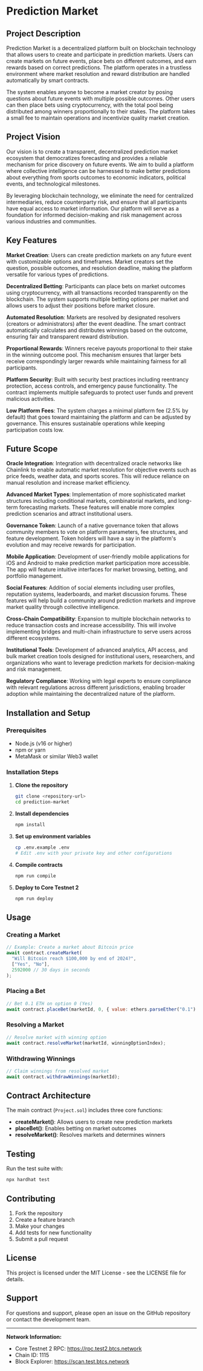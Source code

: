# Prediction Market

## Project Description

Prediction Market is a decentralized platform built on blockchain technology that allows users to create and participate in prediction markets. Users can create markets on future events, place bets on different outcomes, and earn rewards based on correct predictions. The platform operates in a trustless environment where market resolution and reward distribution are handled automatically by smart contracts.

The system enables anyone to become a market creator by posing questions about future events with multiple possible outcomes. Other users can then place bets using cryptocurrency, with the total pool being distributed among winners proportionally to their stakes. The platform takes a small fee to maintain operations and incentivize quality market creation.

## Project Vision

Our vision is to create a transparent, decentralized prediction market ecosystem that democratizes forecasting and provides a reliable mechanism for price discovery on future events. We aim to build a platform where collective intelligence can be harnessed to make better predictions about everything from sports outcomes to economic indicators, political events, and technological milestones.

By leveraging blockchain technology, we eliminate the need for centralized intermediaries, reduce counterparty risk, and ensure that all participants have equal access to market information. Our platform will serve as a foundation for informed decision-making and risk management across various industries and communities.

## Key Features

**Market Creation**: Users can create prediction markets on any future event with customizable options and timeframes. Market creators set the question, possible outcomes, and resolution deadline, making the platform versatile for various types of predictions.

**Decentralized Betting**: Participants can place bets on market outcomes using cryptocurrency, with all transactions recorded transparently on the blockchain. The system supports multiple betting options per market and allows users to adjust their positions before market closure.

**Automated Resolution**: Markets are resolved by designated resolvers (creators or administrators) after the event deadline. The smart contract automatically calculates and distributes winnings based on the outcome, ensuring fair and transparent reward distribution.

**Proportional Rewards**: Winners receive payouts proportional to their stake in the winning outcome pool. This mechanism ensures that larger bets receive correspondingly larger rewards while maintaining fairness for all participants.

**Platform Security**: Built with security best practices including reentrancy protection, access controls, and emergency pause functionality. The contract implements multiple safeguards to protect user funds and prevent malicious activities.

**Low Platform Fees**: The system charges a minimal platform fee (2.5% by default) that goes toward maintaining the platform and can be adjusted by governance. This ensures sustainable operations while keeping participation costs low.

## Future Scope

**Oracle Integration**: Integration with decentralized oracle networks like Chainlink to enable automatic market resolution for objective events such as price feeds, weather data, and sports scores. This will reduce reliance on manual resolution and increase market efficiency.

**Advanced Market Types**: Implementation of more sophisticated market structures including conditional markets, combinatorial markets, and long-term forecasting markets. These features will enable more complex prediction scenarios and attract institutional users.

**Governance Token**: Launch of a native governance token that allows community members to vote on platform parameters, fee structures, and feature development. Token holders will have a say in the platform's evolution and may receive rewards for participation.

**Mobile Application**: Development of user-friendly mobile applications for iOS and Android to make prediction market participation more accessible. The app will feature intuitive interfaces for market browsing, betting, and portfolio management.

**Social Features**: Addition of social elements including user profiles, reputation systems, leaderboards, and market discussion forums. These features will help build a community around prediction markets and improve market quality through collective intelligence.

**Cross-Chain Compatibility**: Expansion to multiple blockchain networks to reduce transaction costs and increase accessibility. This will involve implementing bridges and multi-chain infrastructure to serve users across different ecosystems.

**Institutional Tools**: Development of advanced analytics, API access, and bulk market creation tools designed for institutional users, researchers, and organizations who want to leverage prediction markets for decision-making and risk management.

**Regulatory Compliance**: Working with legal experts to ensure compliance with relevant regulations across different jurisdictions, enabling broader adoption while maintaining the decentralized nature of the platform.

## Installation and Setup

### Prerequisites
- Node.js (v16 or higher)
- npm or yarn
- MetaMask or similar Web3 wallet

### Installation Steps

1. **Clone the repository**
   ```bash
   git clone <repository-url>
   cd prediction-market
   ```

2. **Install dependencies**
   ```bash
   npm install
   ```

3. **Set up environment variables**
   ```bash
   cp .env.example .env
   # Edit .env with your private key and other configurations
   ```

4. **Compile contracts**
   ```bash
   npm run compile
   ```

5. **Deploy to Core Testnet 2**
   ```bash
   npm run deploy
   ```

## Usage

### Creating a Market
```javascript
// Example: Create a market about Bitcoin price
await contract.createMarket(
  "Will Bitcoin reach $100,000 by end of 2024?",
  ["Yes", "No"],
  2592000 // 30 days in seconds
);
```

### Placing a Bet
```javascript
// Bet 0.1 ETH on option 0 (Yes)
await contract.placeBet(marketId, 0, { value: ethers.parseEther("0.1") });
```

### Resolving a Market
```javascript
// Resolve market with winning option
await contract.resolveMarket(marketId, winningOptionIndex);
```

### Withdrawing Winnings
```javascript
// Claim winnings from resolved market
await contract.withdrawWinnings(marketId);
```

## Contract Architecture

The main contract (`Project.sol`) includes three core functions:

- **createMarket()**: Allows users to create new prediction markets
- **placeBet()**: Enables betting on market outcomes
- **resolveMarket()**: Resolves markets and determines winners

## Testing

Run the test suite with:
```bash
npx hardhat test
```

## Contributing

1. Fork the repository
2. Create a feature branch
3. Make your changes
4. Add tests for new functionality
5. Submit a pull request

## License

This project is licensed under the MIT License - see the LICENSE file for details.

## Support

For questions and support, please open an issue on the GitHub repository or contact the development team.

---

**Network Information:**
- Core Testnet 2 RPC: https://rpc.test2.btcs.network  
- Chain ID: 1115
- Block Explorer: https://scan.test.btcs.network
